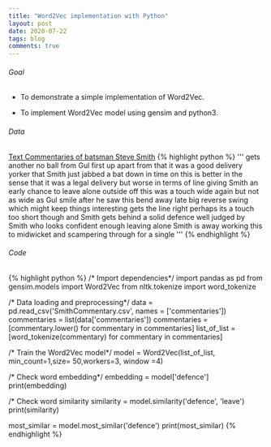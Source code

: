 ```yaml
---
title: "Word2Vec implementation with Python"
layout: post
date: 2020-07-22
tags: blog
comments: true
---
```

###### Goal
* To demonstrate a simple implementation of Word2Vec.
+ To implement Word2Vec model using gensim and python3.

###### Data
[Text Commentaries of batsman Steve Smith](https://www.python.org)
{% highlight python %}
'''
gets another no ball from Gul first up  apart from that it was a good delivery  yorker that Smith just jabbed a bat down in time on
this is better  in the sense that it was a legal delivery  but worse in terms of line  giving Smith an early chance to leave alone outside off
this was a touch wide again  but not as wide as Gul smile after he saw this bend away late  big reverse swing  which might keep things interesting
gets the line right  perhaps its a touch too short though and Smith gets behind a solid defence
well judged by Smith  who looks confident enough leaving alone
Smith is away  working this to midwicket and scampering through for a single
'''
{% endhighlight %}

###### Code
{% highlight python %}
/* Import dependencies*/
import pandas as pd
from gensim.models import Word2Vec
from nltk.tokenize import word_tokenize

/* Data loading and preprocessing*/
data = pd.read_csv('SmithCommentary.csv', names = ['commentaries'])
commentaries = list(data['commentaries'])
commentaries = [commentary.lower() for commentary in commentaries]
list_of_list = [word_tokenize(commentary) for commentary in commentaries]

/* Train the Word2Vec model*/
model = Word2Vec(list_of_list, min_count=1,size= 50,workers=3, window =4)

/* Check word embedding*/
embedding = model['defence']
print(embedding)

/* Check word similarity
similarity = model.similarity('defence', 'leave')
print(similarity)

most_similar = model.most_similar('defence')
print(most_similar)
{% endhighlight %}